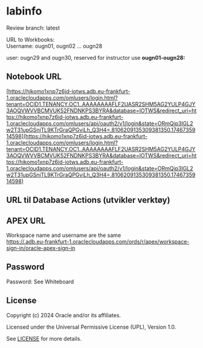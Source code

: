 # labinfo

Review branch: latest

URL to Workbooks:   
Username: ougn01, ougn02 ... ougn28  

user: ougn29 and ougn30, reserved for instructor use
**ougn01-ougn28:**  
## Notebook URL  
    
[https://hikomo1xnp7z6id-iotws.adb.eu-frankfurt-1.oraclecloudapps.com/omlusers/login.html?tenant=OCID1.TENANCY.OC1..AAAAAAAAFLF2UASR2SHM5AG2YULP4GJY3AOQVWVVBCMVUK52FNDNKPS3BYRA&database=IOTWS&redirect_uri=https://hikomo1xnp7z6id-iotws.adb.eu-frankfurt-1.oraclecloudapps.com/omlusers/api/oauth2/v1/login&state=ORmQjp3IGL2w2T31upGSnjTL9KTrGraQPGviLh_Q3H4=.8106209135309381350.1746735914598](https://hikomo1xnp7z6id-iotws.adb.eu-frankfurt-1.oraclecloudapps.com/omlusers/login.html?tenant=OCID1.TENANCY.OC1..AAAAAAAAFLF2UASR2SHM5AG2YULP4GJY3AOQVWVVBCMVUK52FNDNKPS3BYRA&database=IOTWS&redirect_uri=https://hikomo1xnp7z6id-iotws.adb.eu-frankfurt-1.oraclecloudapps.com/omlusers/api/oauth2/v1/login&state=ORmQjp3IGL2w2T31upGSnjTL9KTrGraQPGviLh_Q3H4=.8106209135309381350.1746735914598)

## URL til Database Actions (utvikler verktøy)
[](https://https://hikomo1xnp7z6id-iotws.adb.eu-frankfurt-1.oraclecloudapps.com/ords/sql-developer?)

## APEX URL  
Workspace name and username are the same  
[https://.adb.eu-frankfurt-1.oraclecloudapps.com/ords/r/apex/workspace-sign-in/oracle-apex-sign-in](https://.adb.eu-frankfurt-1.oraclecloudapps.com/ords/r/apex/workspace-sign-in/oracle-apex-sign-in)  

## Password
Password: See Whiteboard

## License

Copyright (c) 2024 Oracle and/or its affiliates.

Licensed under the Universal Permissive License (UPL), Version 1.0.

See [LICENSE](https://github.com/oracle-devrel/technology-engineering/blob/main/LICENSE) for more details.

